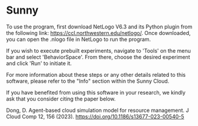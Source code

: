 # Sunny
To use the program, first download NetLogo V6.3 and its Python plugin from the following link: https://ccl.northwestern.edu/netlogo/. Once downloaded, you can open the .nlogo file in NetLogo to run the program.

If you wish to execute prebuilt experiments, navigate to 'Tools' on the menu bar and select 'BehaviorSpace'. From there, choose the desired experiment and click 'Run' to initiate it.

For more information about these steps or any other details related to this software, please refer to the "Info" section within the Sunny Cloud. 

If you have benefited from using this software in your research, we kindly ask that you consider citing the paper below.

Dong, D. Agent-based cloud simulation model for resource management. J Cloud Comp 12, 156 (2023). https://doi.org/10.1186/s13677-023-00540-5
